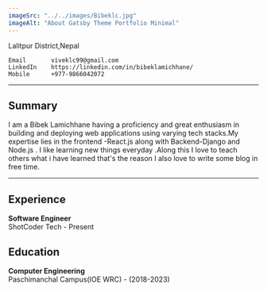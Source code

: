 ```yaml
---
imageSrc: "../../images/Bibeklc.jpg"
imageAlt: "About Gatsby Theme Portfolio Minimal"
---
```

Lalitpur District,Nepal
```
Email       viveklc99@gmail.com
LinkedIn    https://linkedin.com/in/bibeklamichhane/
Mobile      +977-9866042072
```
---
## Summary

I am a Bibek Lamichhane having a proficiency and great enthusiasm in building and deploying web applications using varying tech stacks.My expertise lies in the frontend -React.js along with Backend-Django and Node.js . I like learning new things everyday .Along this I love to teach others what i have learned that's the reason I also love to write some blog in free time.

---
## Experience

**Software Engineer**\
ShotCoder Tech  - Present



## Education

**Computer Engineering**\
Paschimanchal Campus(IOE WRC) - (2018-2023)


<a href="../content/images/Viveklc.png" target="_blank" rel="nofollow noopener noreferrer" aria-label=""><u></u></a> 
